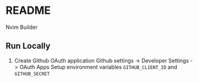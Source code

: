 # README

Nvim Builder

## Run Locally
1. Create Github OAuth application
   Github settings -> Developer Settings -> OAuth Apps
   Setup environment variables `GITHUB_CLIENT_ID` and `GITHUB_SECRET`
